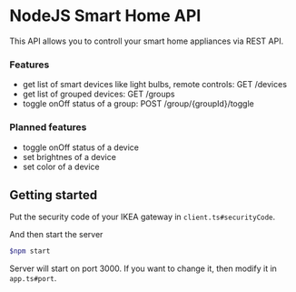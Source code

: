 # NodeJS Smart Home API

This API allows you to controll your smart home appliances via REST API.

### Features
  - get list of smart devices like light bulbs, remote controls: GET /devices
  - get list of grouped devices: GET /groups
  - toggle onOff status of a group: POST /group/{groupId}/toggle
  
### Planned features
  - toggle onOff status of a device
  - set brightnes of a device
  - set color of a device

## Getting started
Put the security code of your IKEA gateway in `client.ts#securityCode`.

And then start the server
```sh
$npm start
```

Server will start on port 3000. If you want to change it, then modify it in `app.ts#port`.
